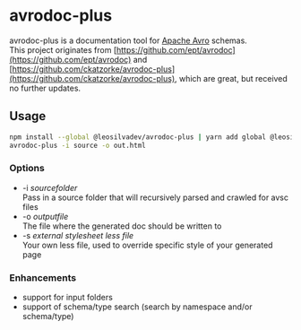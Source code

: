 # avrodoc-plus

avrodoc-plus is a documentation tool for [Apache Avro](http://avro.apache.org/) schemas.  
This project originates from [https://github.com/ept/avrodoc](https://github.com/ept/avrodoc) and [https://github.com/ckatzorke/avrodoc-plus](https://github.com/ckatzorke/avrodoc-plus), which are great, but received no further updates.

## Usage

```bash
npm install --global @leosilvadev/avrodoc-plus | yarn add global @leosilvadev/avrodoc-plus
avrodoc-plus -i source -o out.html
```

### Options

* -i *sourcefolder*  
   Pass in a source folder that will recursively parsed and crawled for avsc files
* -o *outputfile*  
  The file where the generated doc should be written to
* -s *external stylesheet less file*  
  Your own less file, used to override specific style of your generated page

### Enhancements

- support for input folders
- support of schema/type search (search by namespace and/or schema/type)
